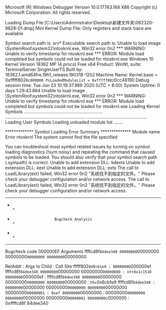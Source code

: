 Microsoft (R) Windows Debugger Version 10.0.17763.168 X86
Copyright (c) Microsoft Corporation. All rights reserved.


Loading Dump File [C:\Users\Administrator\Desktop\新建文件夹\062320-9828-01.dmp]
Mini Kernel Dump File: Only registers and stack trace are available

Symbol search path is: srv*
Executable search path is: 
Unable to load image \SystemRoot\system32\ntoskrnl.exe, Win32 error 0n2
*** WARNING: Unable to verify timestamp for ntoskrnl.exe
*** ERROR: Module load completed but symbols could not be loaded for ntoskrnl.exe
Windows 10 Kernel Version 18362 MP (4 procs) Free x64
Product: WinNt, suite: TerminalServer SingleUserTS
Built by: 18362.1.amd64fre.19h1_release.190318-1202
Machine Name:
Kernel base = 0xfffff802`0c800000 PsLoadedModuleList = 0xfffff802`0cc48190
Debug session time: Tue Jun 23 10:19:37.989 2020 (UTC + 8:00)
System Uptime: 0 days 1:29:43.864
Unable to load image \SystemRoot\system32\ntoskrnl.exe, Win32 error 0n2
*** WARNING: Unable to verify timestamp for ntoskrnl.exe
*** ERROR: Module load completed but symbols could not be loaded for ntoskrnl.exe
Loading Kernel Symbols
...............................................................
................................................................
.................................................
Loading User Symbols
Loading unloaded module list
.......

************* Symbol Loading Error Summary **************
Module name            Error
ntoskrnl               The system cannot find the file specified

You can troubleshoot most symbol related issues by turning on symbol loading diagnostics (!sym noisy) and repeating the command that caused symbols to be loaded.
You should also verify that your symbol search path (.sympath) is correct.
Unable to add extension DLL: kdexts
Unable to add extension DLL: kext
Unable to add extension DLL: exts
The call to LoadLibrary(ext) failed, Win32 error 0n2
    "系统找不到指定的文件。"
Please check your debugger configuration and/or network access.
The call to LoadLibrary(ext) failed, Win32 error 0n2
    "系统找不到指定的文件。"
Please check your debugger configuration and/or network access.
*******************************************************************************
*                                                                             *
*                        Bugcheck Analysis                                    *
*                                                                             *
*******************************************************************************
Bugcheck code 000000EF
Arguments ffffcd8f`84dee340 00000000`00000000 00000000`00000000 00000000`00000000

RetAddr           : Args to Child                                                           : Call Site
fffff802`0d0cb1e9 : 00000000`000000ef ffffcd8f`84dee340 00000000`00000000 00000000`00000000 : nt+0x1c1510
00000000`000000ef : ffffcd8f`84dee340 00000000`00000000 00000000`00000000 00000000`00000000 : nt+0x8cb1e9
ffffcd8f`84dee340 : 00000000`00000000 00000000`00000000 00000000`00000000 00000000`00000001 : 0xef
00000000`00000000 : 00000000`00000000 00000000`00000000 00000000`00000001 00000000`c0000005 : 0xffffcd8f`84dee340